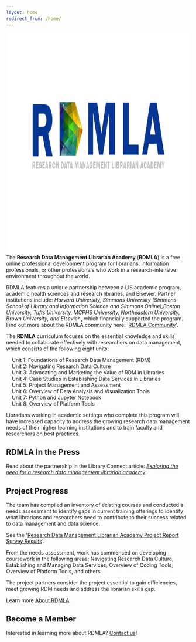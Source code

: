 ```yaml
---
layout: home
redirect_from: /home/
---
```


<img src="images/rdmla-logo.jpg" alt="RDMLA Logo" style="width:500px;height:600px;"> <br>
The **Research Data Management Librarian Academy** (**RDMLA**) is a free online professional development program for librarians, information professionals, or other professionals who work in a research-intensive environment throughout the world. 

RDMLA features a unique partnership between a LIS academic program, academic health sciences and research libraries, and Elsevier. Partner institutions include: <i>Harvard University, Simmons University (Simmons School of Library and Information Science and Simmons Online),Boston University, Tufts University, MCPHS University, Northeastern University, Brown University, and Elsevier </i>, which financially supported the program. Find out more about the RDMLA community here: '<a href="https://rdmla.github.io/home/partners/">RDMLA Community</a>'.

The **RDMLA** curriculum focuses on the essential knowledge and skills needed to collaborate effectively with researchers on data management, which consists of the following eight units: 

&nbsp;&nbsp;&nbsp;&nbsp;Unit 1: Foundations of Research Data Management (RDM) <br>
&nbsp;&nbsp;&nbsp;&nbsp;Unit 2: Navigating Research Data Culture <br>
&nbsp;&nbsp;&nbsp;&nbsp;Unit 3: Advocating and Marketing the Value of RDM in Libraries <br>
&nbsp;&nbsp;&nbsp;&nbsp;Unit 4: Case Studies in Establishing Data Services in Libraries <br>
&nbsp;&nbsp;&nbsp;&nbsp;Unit 5: Project Management and Assessment <br>
&nbsp;&nbsp;&nbsp;&nbsp;Unit 6: Overview of Data Analysis and Visualization Tools <br>
&nbsp;&nbsp;&nbsp;&nbsp;Unit 7: Python and Jupyter Notebook <br>
&nbsp;&nbsp;&nbsp;&nbsp;Unit 8: Overview of Platform Tools <br>

Librarians working in academic settings who complete this program will have increased capacity to address the growing research data management needs of their higher learning institutions and to train faculty and researchers on best practices.
 

## RDMLA In the Press

Read about the partnership in the Library Connect article: <i><a href="https://libraryconnect.elsevier.com/articles/exploring-need-research-data-management-librarian-academy">Exploring the need for a research data management librarian academy</a></i>.

## Project Progress

The team has compiled an inventory of existing courses and conducted a needs assessment to identify gaps in current training offerings to identify what librarians and researchers need to contribute to their success related to data management and data science. 

See the '<a href="https://rdmla.github.io/home/about/">Research Data Management Librarian Academy Project Report Survey Results</a>'.

From the needs assessment, work has commenced on developing coursework in the following areas: Navigating Research Data Culture, Establishing and Managing Data Services, Overview of Coding Tools, Overview of Platform Tools, and others. 

The project partners consider the project essential to gain efficiencies, meet growing RDM needs and address the librarian skills gap.

Learn more <a href="https://rdmla.github.io/about/">About RDMLA</a>.


## Become a Member

Interested in learning more about RDMLA? <a href="https://rdmla.github.io/contact/">Contact us</a>!

